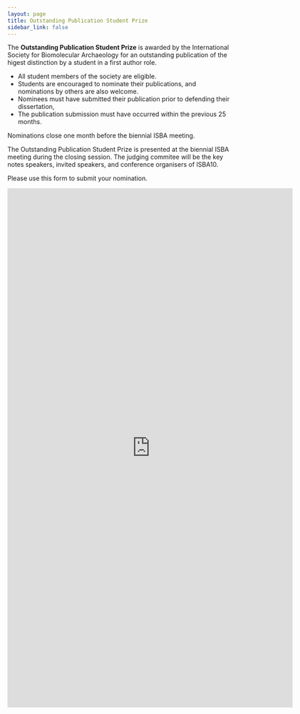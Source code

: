 ```yaml
---
layout: page
title: Outstanding Publication Student Prize
sidebar_link: false
---
```


The <b>Outstanding Publication Student Prize</b> is awarded by the International Society for Biomolecular Archaeology for an outstanding publication of the higest distinction by a student in a first author role.

- All student members of the society are eligible.
- Students are encouraged to nominate their publications, and nominations by others are also welcome.
- Nominees must have submitted their publication prior to defending their dissertation,
- The publication submission must have occurred within the previous 25 months.

Nominations close one month before the biennial ISBA meeting.

The Outstanding Publication Student Prize is presented at the biennial ISBA meeting during the closing session. The judging commitee will be the key notes speakers, invited speakers, and conference organisers of ISBA10.

Please use this form to submit your nomination.

<iframe src="https://docs.google.com/forms/d/e/1FAIpQLSfWYggKVSKq-7Qz73dSxg2fcVbQOqtIvfmzcOE3N9b5eDdYrg/viewform?embedded=true" width="640" height="1166" frameborder="0" marginheight="0" marginwidth="0">Loading…</iframe>
